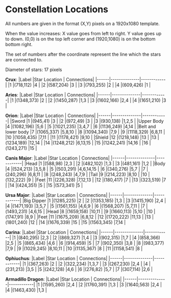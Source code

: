 # Constellation Locations

All numbers are given in the format (X,Y) pixels on a 1920x1080 template. 

When the value increases: X value goes from left to right. Y value goes up to down. (0,0) is on the top left corner and (1920,1080) is on the bottom bottom right.

The set of numbers after the coordinate represent the line which the stars are connected to.

Diameter of stars: 17 pixels


**Crux**:
|Label |Star Location | Connections|
|------|--------------|------------|
|1     |(718,112)     |4           |
|2     |(587,204)     |3           |
|3     |(793,255)     |2           |
|4     |(609,426)     |1           |

**Aries**:
|Label |Star Location | Connections|
|------|--------------|------------|
|1     |(1348,373)    |2           |
|2     |(1450,287)    |1,3         |
|3     |(1602,166)    |2,4         |
|4     |(1651,210)    |3           |


**Orion**:
|Label |Star Location | Connections|
|------|--------------|------------|
|Sword 
|1     |(945,41)      |3           |
|2     |(972,49)      |3           |
|3     |(930,138)     |1,2,5       |
|Upper Body 
|4     |(1082,196)    |5,6         |
|5     |(1021,235)    |3,4,7       |
|6     |(1136,249)    |4,14        |
|Belt and lower body
|7     |(1065,337)    |5,8,10      |
|8     |(1094,340)    |7,9         |
|9     |(1118,329)    |6,8,11      |
|10    |(1058,435)    |7,11        |
|11    |(1178,421)    |9,10        |
|Shield
|12    |(1218,148)    |13          |
|13    |(1234,189)    |12,14       |
|14    |(1248,212)    |6,13,15     |
|15    |(1242,241)    |14,16       |
|16    |(1243,271)    |15          |

**Canis Major**:
|Label |Star Location | Connections|
|------|--------------|------------|
|Head
|1     |(588,98)      |2,3         |
|2     |(482,102)     |1,3         |
|3     |(481,161)     |1,2         |
|Body
|4     |(524,213)     |3,5,8       |
|5     |(503,291)     |4,6,14,15   |
|6     |(340,276)     |5,7         |
|7     |(240,296)     |6,8,11      |
|8     |(248,243)     |4,7,9       |
|Tail
|9     |(214,223)     |8,10        |
|10    |(132,222)     |9           |
|Feet
|11    |(226,328)     |7,12,13     |
|12    |(180,417)     |7           |
|13    |(323,519)     |7           |
|14    |(424,351)     |5           |
|15    |(573,341)     |5           |

**Ursa Major**:
|Label |Star Location | Connections|
|------|--------------|------------|
|Big Dipper
|1     |(1285,225)    |2           |
|2     |(1353,185)    |1,3         |
|3     |(1415,190)    |2,4         |
|4     |(1471,193)    |3,5,7       |
|5     |(1561,155)    |4,6,9       |
|6     |(1568,207)    |5,7,11      |
|7     |(1493,231)    |4,6,15      |
|Head
|8     |(1659,158)    |10,11       |
|9     |(1660,113)    |5,10        |
|10    |(1747,91)     |8,9         |
|Feet
|11    |(1675,209)    |6,8,12      |
|12    |(1720,222)    |11,13       |
|13    |(1801,240)    |12          |
|14    |(1676,339)    |15          |
|15    |(1563,345)    |7,14        |

**Carina**:
|Label |Star Location | Connections|
|------|--------------|------------|
|1     |(840,295)     |2,3         |
|2     |(869,327)     |1,4         |
|3     |(902,315)     |1,7         |
|4     |(858,366)     |2,5         |
|5     |(865,434)     |4,6         |
|6     |(914,459)     |5           |
|7     |(902,350)     |3,8         |
|8     |(983,377)     |7,9         |
|9     |(1029,245)    |8,10,11     |
|10    |(1135,367)    |8           |
|11    |(1158,541)    |8           |

**Ophiuchus**:
|Label |Star Location | Connections|
|------|--------------|------------|
|1     |(367,263)     |2           |
|2     |(322,234)     |1,3,7       |
|3     |(267,230)     |2,4         |
|4     |(231,213)     |3,5         |
|5     |(242,128)     |4,6         |
|6     |(276,82)      |5,7         |
|7     |(307,114)     |2,6         |

**Armadillo Dragon**:
|Label |Star Location | Connections|
|------|--------------|------------|
|1     |(1595,260)    |2,4         |
|2     |(1760,391)    |1,3         |
|3     |(1640,563)    |2,4         |
|4     |(1463,430)    |1,3         |